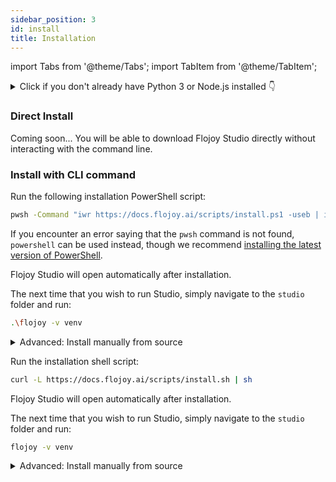 ```yaml
---
sidebar_position: 3
id: install
title: Installation
---
```


import Tabs from '@theme/Tabs';
import TabItem from '@theme/TabItem';

<details>

<summary>Click if you don't already have Python 3 or Node.js installed 👇</summary>

To install Flojoy, firstly there are a few prequisites needed on your machine.

### Python >= 3.10

[Download](https://www.python.org/downloads/)

Python and `pip` are required to install and run the Flojoy nodes. The minimum version requirement for Python is `3.10` and `20.0` for `pip`.

Open your Terminal and type `python3 –version` to see if you already have Python installed and what the version number is.

### Node.js

[Download](https://nodejs.org/en/download/package-manager/)

Node.js is required to run Flojoy's app interface.

Open your Terminal and type `node -v` to see if you already have Node.js installed.

</details>

### Direct Install

Coming soon... You will be able to download Flojoy Studio directly without interacting with the command line.

### Install with CLI command

<Tabs groupId="platform" queryString="platform">
  
<TabItem value="windows" label="Windows">
<div>

Run the following installation PowerShell script:

```bash
pwsh -Command "iwr https://docs.flojoy.ai/scripts/install.ps1 -useb | iex"
```

If you encounter an error saying that the `pwsh` command is not found, `powershell` can be used instead, though we recommend [installing the latest version of PowerShell](https://learn.microsoft.com/en-us/powershell/scripting/install/installing-powershell-on-windows).

Flojoy Studio will open automatically after installation.

The next time that you wish to run Studio, simply navigate to the `studio` folder and run:

```bash
.\flojoy -v venv
```

<details>
<summary>Advanced: Install manually from source</summary>

1. <a href="https://learn.microsoft.com/en-us/powershell/scripting/install/installing-powershell-on-windows">Update your PowerShell</a> to at least >= v7.0.0.

2. [Clone the repository](https://github.com/flojoy-io/studio) with the `--recursive` argument as follows:

```bash
git clone --recursive https://github.com/flojoy-io/studio.git
```

3. Navigate into the project root:

```bash
cd studio
```

4. We highly recommend creating a Python virtual environment inside the `studio` folder by running the command:

```bash
python3.10 -m venv venv
```

5. Finally, run:

```bash
.\flojoy -v venv
```

Optional flags:

<ul>
  <li><code>-v</code> provides the path to the Python virtual environment</li>
  <li><code>-n</code> skips installing the Node packages in package.json</li>
  <li><code>-p</code> skips installing the Python packages in requirements.txt</li>
  <li><code>-P</code> runs the backend server on a specific port</li>
  <li><code>-s</code> To <b>NOT</b> update submodules</li>
  <li><code>-S</code> To <b>NOT</b> enable Sentry</li>
  <li><code>-T</code> To enable Telemetry</li>
  <li><code>-d</code> To enable debug mode for backend</li>
</ul>

</details>

</div>
</TabItem>
<TabItem value="unix" label="Mac & Linux">
<div>

Run the installation shell script:

```bash
curl -L https://docs.flojoy.ai/scripts/install.sh | sh
```

Flojoy Studio will open automatically after installation.

The next time that you wish to run Studio, simply navigate to the `studio` folder and run:

```bash
flojoy -v venv
```

<details>
<summary>Advanced: Install manually from source</summary>

1. <a href="https://github.com/flojoy-io/studio">Clone the repository</a> with the <code>--recursive</code> flag as follows:

```bash
git clone --recursive https://github.com/flojoy-io/studio.git
```

2. Navigate into the project root:

```bash
cd studio
```

3. We highly recommend creating a Python virtual environment inside the `studio` folder by running the command:

```bash
python3.10 -m venv venv
```

5. Finally, run:

```bash
bash flojoy -v venv
```

Optional flags:

<ul>
  <li><code>-v</code> provides the path to the Python virtual environment</li>
  <li><code>-n</code> skips installing the Node packages in package.json</li>
  <li><code>-p</code> skips installing the Python packages in requirements.txt</li>
  <li><code>-P</code> runs the backend server on a specific port</li>
  <li><code>-s</code> To <b>NOT</b> update submodules</li>
  <li><code>-S</code> To <b>NOT</b> enable Sentry</li>
  <li><code>-T</code> To enable Telemetry</li>
  <li><code>-d</code> To enable debug mode for backend</li>
</ul>

</details>

</div>
</TabItem>

</Tabs>
